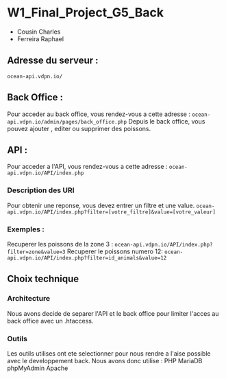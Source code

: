 # W1_Final_Project_G5_Back

* Cousin Charles
* Ferreira Raphael

## Adresse du serveur :
  ``ocean-api.vdpn.io/``

## Back Office :
Pour acceder au back office, vous rendez-vous a cette adresse :
  ``ocean-api.vdpn.io/admin/pages/back_office.php``
Depuis le back office, vous pouvez ajouter , editer ou supprimer des poissons.

## API :
Pour acceder a l'API, vous rendez-vous a cette adresse :
  ```ocean-api.vdpn.io/API/index.php```
  
### Description des URI
Pour obtenir une reponse, vous devez entrer un filtre et une value.
  ```ocean-api.vdpn.io/API/index.php?filter=[votre_filtre]&value=[votre_valeur]```
  
### Exemples : 
Recuperer les poissons de la zone 3 :
  ```ocean-api.vdpn.io/API/index.php?filter=zone&value=3```
Recuperer le poissons numero 12:
  ```ocean-api.vdpn.io/API/index.php?filter=id_animals&value=12```

## Choix technique

### Architecture
Nous avons decide de separer l'API et le back office pour limiter l'acces au back office avec un .htaccess.

### Outils
Les outils utilises ont ete selectionner pour nous rendre a l'aise possible avec le developpement back.
Nous avons donc utilise :
  PHP
  MariaDB
  phpMyAdmin
  Apache
